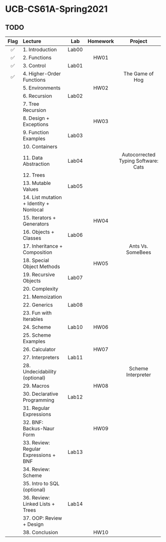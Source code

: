 # UCB-CS61A-Spring2021

## TODO

| Flag | Lecture                                 |  Lab  | Homework |               Project               |
|:----:|:----------------------------------------|:-----:|:--------:|:-----------------------------------:|
|  ✅   | 1. Introduction                         | Lab00 |          |                                     |
|  ✅   | 2. Functions                            |       |   HW01   |                                     |
|  ✅   | 3. Control                              | Lab01 |          |                                     |
|  ✅   | 4. Higher-Order Functions               |       |          |           The Game of Hog           |
|      | 5. Environments                         |       |   HW02   |                                     |
|      | 6. Recursion                            | Lab02 |          |                                     |
|      | 7. Tree Recursion                       |       |          |                                     |
|      | 8. Design + Exceptions                  |       |   HW03   |                                     |
|      | 9. Function Examples                    | Lab03 |          |                                     |
|      | 10. Containers                          |       |          |                                     |
|      | 11. Data Abstraction                    | Lab04 |          | Autocorrected Typing Software: Cats |
|      | 12. Trees                               |       |          |                                     |
|      | 13. Mutable Values                      | Lab05 |          |                                     |
|      | 14. List mutation + Identity + Nonlocal |       |          |                                     |
|      | 15. Iterators + Generators              |       |   HW04   |                                     |
|      | 16. Objects + Classes                   | Lab06 |          |                                     |
|      | 17. Inheritance + Composition           |       |          |          Ants Vs. SomeBees          |
|      | 18. Special Object Methods              |       |   HW05   |                                     |
|      | 19. Recursive Objects                   | Lab07 |          |                                     |
|      | 20. Complexity                          |       |          |                                     |
|      | 21. Memoization                         |       |          |                                     |
|      | 22. Generics                            | Lab08 |          |                                     |
|      | 23. Fun with Iterables                  |       |          |                                     |
|      | 24. Scheme                              | Lab10 |   HW06   |                                     |
|      | 25. Scheme Examples                     |       |          |                                     |
|      | 26. Calculator                          |       |   HW07   |                                     |
|      | 27. Interpreters                        | Lab11 |          |                                     |
|      | 28. Undecidability (optional)           |       |          |         Scheme Interpreter          |
|      | 29. Macros                              |       |   HW08   |                                     |
|      | 30. Declarative Programming             | Lab12 |          |                                     |
|      | 31. Regular Expressions                 |       |          |                                     |
|      | 32. BNF: Backus-Naur Form               |       |   HW09   |                                     |
|      | 33. Review: Regular Expressions + BNF   | Lab13 |          |                                     |
|      | 34. Review: Scheme                      |       |          |                                     |
|      | 35. Intro to SQL (optional)             |       |          |                                     |
|      | 36. Review: Linked Lists + Trees        | Lab14 |          |                                     |
|      | 37. OOP: Review + Design                |       |          |                                     |
|      | 38. Conclusion                          |       |   HW10   |                                     |